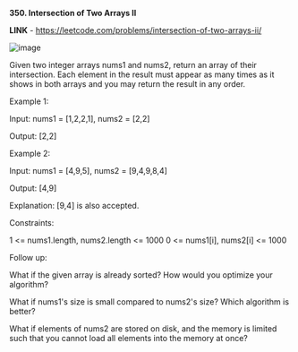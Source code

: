 **350. Intersection of Two Arrays II**

**LINK** - https://leetcode.com/problems/intersection-of-two-arrays-ii/

![image](https://user-images.githubusercontent.com/92528845/189665550-d3903c3f-9b22-4be0-9a5a-e5f2c76e09e3.png)


Given two integer arrays nums1 and nums2, return an array of their intersection. Each element in the result must appear as many times as it shows in both arrays and you may return the result in any order.
 

Example 1:

Input: nums1 = [1,2,2,1], nums2 = [2,2]

Output: [2,2]


Example 2:

Input: nums1 = [4,9,5], nums2 = [9,4,9,8,4]

Output: [4,9]

Explanation: [9,4] is also accepted.
 

Constraints:

1 <= nums1.length, nums2.length <= 1000
0 <= nums1[i], nums2[i] <= 1000
 

Follow up:

What if the given array is already sorted? How would you optimize your algorithm?

What if nums1's size is small compared to nums2's size? Which algorithm is better?

What if elements of nums2 are stored on disk, and the memory is limited such that you cannot load all elements into the memory at once?
